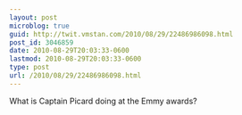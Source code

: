 ```yaml
---
layout: post
microblog: true
guid: http://twit.vmstan.com/2010/08/29/22486986098.html
post_id: 3046859
date: 2010-08-29T20:03:33-0600
lastmod: 2010-08-29T20:03:33-0600
type: post
url: /2010/08/29/22486986098.html
---
```

What is Captain Picard doing at the Emmy awards?
